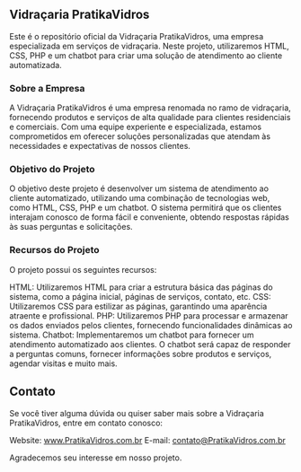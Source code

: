 ## Vidraçaria PratikaVidros
Este é o repositório oficial da Vidraçaria PratikaVidros, uma empresa especializada em serviços de vidraçaria. Neste projeto, utilizaremos HTML, CSS, PHP e um chatbot para criar uma solução de atendimento ao cliente automatizada.

### Sobre a Empresa
A Vidraçaria PratikaVidros é uma empresa renomada no ramo de vidraçaria, fornecendo produtos e serviços de alta qualidade para clientes residenciais e comerciais. Com uma equipe experiente e especializada, estamos comprometidos em oferecer soluções personalizadas que atendam às necessidades e expectativas de nossos clientes.

### Objetivo do Projeto
O objetivo deste projeto é desenvolver um sistema de atendimento ao cliente automatizado, utilizando uma combinação de tecnologias web, como HTML, CSS, PHP e um chatbot. O sistema permitirá que os clientes interajam conosco de forma fácil e conveniente, obtendo respostas rápidas às suas perguntas e solicitações.

### Recursos do Projeto
O projeto possui os seguintes recursos:

HTML: Utilizaremos HTML para criar a estrutura básica das páginas do sistema, como a página inicial, páginas de serviços, contato, etc.
CSS: Utilizaremos CSS para estilizar as páginas, garantindo uma aparência atraente e profissional.
PHP: Utilizaremos PHP para processar e armazenar os dados enviados pelos clientes, fornecendo funcionalidades dinâmicas ao sistema.
Chatbot: Implementaremos um chatbot para fornecer um atendimento automatizado aos clientes. O chatbot será capaz de responder a perguntas comuns, fornecer informações sobre produtos e serviços, agendar visitas e muito mais.

## Contato
Se você tiver alguma dúvida ou quiser saber mais sobre a Vidraçaria PratikaVidros, entre em contato conosco:

Website: www.PratikaVidros.com.br
E-mail: contato@PratikaVidros.com.br

Agradecemos seu interesse em nosso projeto.
